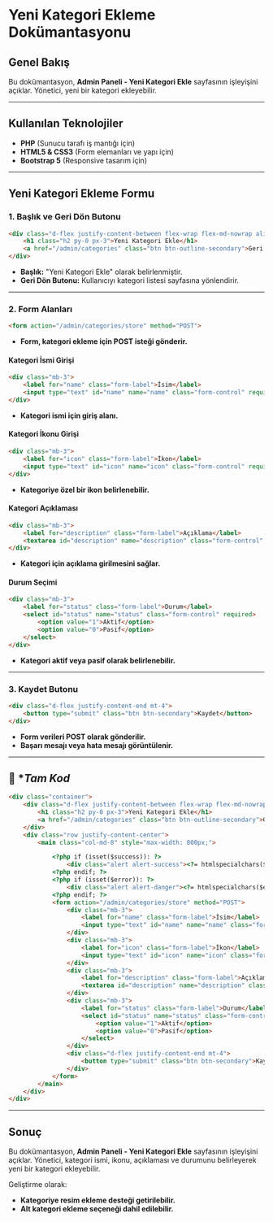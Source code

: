 # Yeni Kategori Ekleme Dokümantasyonu

## Genel Bakış

Bu dokümantasyon, **Admin Paneli - Yeni Kategori Ekle** sayfasının işleyişini açıklar. Yönetici, yeni bir kategori ekleyebilir.

---

## Kullanılan Teknolojiler
- **PHP** (Sunucu tarafı iş mantığı için)
- **HTML5 & CSS3** (Form elemanları ve yapı için)
- **Bootstrap 5** (Responsive tasarım için)

---

## **Yeni Kategori Ekleme Formu**

### **1. Başlık ve Geri Dön Butonu**
```html
<div class="d-flex justify-content-between flex-wrap flex-md-nowrap align-items-center pt-3 pb-2 mb-3 border-bottom">
    <h1 class="h2 py-0 px-3">Yeni Kategori Ekle</h1>
    <a href="/admin/categories" class="btn btn-outline-secondary">Geri Dön</a>
</div>
```
- **Başlık:** "Yeni Kategori Ekle" olarak belirlenmiştir.
- **Geri Dön Butonu:** Kullanıcıyı kategori listesi sayfasına yönlendirir.

---

### **2. Form Alanları**
```html
<form action="/admin/categories/store" method="POST">
```
- **Form, kategori ekleme için POST isteği gönderir.**

#### **Kategori İsmi Girişi**
```html
<div class="mb-3">
    <label for="name" class="form-label">İsim</label>
    <input type="text" id="name" name="name" class="form-control" required>
</div>
```
- **Kategori ismi için giriş alanı.**

#### **Kategori İkonu Girişi**
```html
<div class="mb-3">
    <label for="icon" class="form-label">İkon</label>
    <input type="text" id="icon" name="icon" class="form-control" required>
</div>
```
- **Kategoriye özel bir ikon belirlenebilir.**

#### **Kategori Açıklaması**
```html
<div class="mb-3">
    <label for="description" class="form-label">Açıklama</label>
    <textarea id="description" name="description" class="form-control" required></textarea>
</div>
```
- **Kategori için açıklama girilmesini sağlar.**

#### **Durum Seçimi**
```html
<div class="mb-3">
    <label for="status" class="form-label">Durum</label>
    <select id="status" name="status" class="form-control" required>
        <option value="1">Aktif</option>
        <option value="0">Pasif</option>
    </select>
</div>
```
- **Kategori aktif veya pasif olarak belirlenebilir.**

---

### **3. Kaydet Butonu**
```html
<div class="d-flex justify-content-end mt-4">
    <button type="submit" class="btn btn-secondary">Kaydet</button>
</div>
```
- **Form verileri POST olarak gönderilir.**
- **Başarı mesajı veya hata mesajı görüntülenir.**

---
## 📌 **Tam Kod*

```html
<div class="container">
    <div class="d-flex justify-content-between flex-wrap flex-md-nowrap align-items-center pt-3 pb-2 mb-3 border-bottom">
        <h1 class="h2 py-0 px-3">Yeni Kategori Ekle</h1>
        <a href="/admin/categories" class="btn btn-outline-secondary">Geri Dön</a>
    </div>
    <div class="row justify-content-center">
        <main class="col-md-8" style="max-width: 800px;">

            <?php if (isset($success)): ?>
                <div class="alert alert-success"><?= htmlspecialchars($success) ?></div>
            <?php endif; ?>
            <?php if (isset($error)): ?>
                <div class="alert alert-danger"><?= htmlspecialchars($error) ?></div>
            <?php endif; ?>
            <form action="/admin/categories/store" method="POST">
                <div class="mb-3">
                    <label for="name" class="form-label">İsim</label>
                    <input type="text" id="name" name="name" class="form-control" required>
                </div>
                <div class="mb-3">
                    <label for="icon" class="form-label">İkon</label>
                    <input type="text" id="icon" name="icon" class="form-control" required>
                </div>
                <div class="mb-3">
                    <label for="description" class="form-label">Açıklama</label>
                    <textarea id="description" name="description" class="form-control" required></textarea>
                </div>
                <div class="mb-3">
                    <label for="status" class="form-label">Durum</label>
                    <select id="status" name="status" class="form-control" required>
                        <option value="1">Aktif</option>
                        <option value="0">Pasif</option>
                    </select>
                </div>
                <div class="d-flex justify-content-end mt-4">
                    <button type="submit" class="btn btn-secondary">Kaydet</button>
                </div>
            </form>
        </main>
    </div>
</div>
```
---

## **Sonuç**

Bu dokümantasyon, **Admin Paneli - Yeni Kategori Ekle** sayfasının işleyişini açıklar. Yönetici, kategori ismi, ikonu, açıklaması ve durumunu belirleyerek yeni bir kategori ekleyebilir.

Geliştirme olarak:
- **Kategoriye resim ekleme desteği getirilebilir.**
- **Alt kategori ekleme seçeneği dahil edilebilir.**

